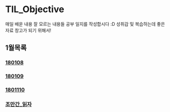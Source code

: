 # TIL_Objective

매일 배운 내용 잘 모르는 내용들 공부 일지를 작성합시다 :D
성취감 및 복습하는데 좋은 자료 창고가 되기 위해서!

## 1월목록

### [180108](ReadMe/180108.md)

### [180109](ReadMe/180109.md)

### [1801110](ReadMe/180110.md)

### [조만간_읽자](ReadMe/01_02_reading.md)